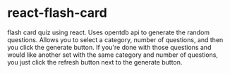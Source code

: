 # react-flash-card
flash card quiz using react. 
Uses opentdb api to generate the random questions. Allows you to select a category, number of questions, and then you click the generate button. If you're done with those questions and would like another set with the same category and number of questions, you just click the refresh button next to the generate button.
